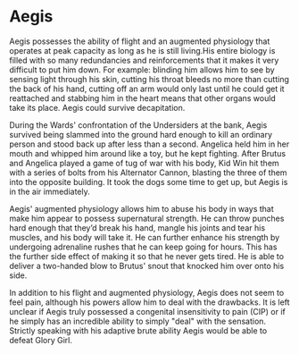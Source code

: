 # Aegis
Aegis possesses the ability of flight and an augmented physiology that operates at peak capacity as long as he is still living.His entire biology is filled with so many redundancies and reinforcements that it makes it very difficult to put him down. For example: blinding him allows him to see by sensing light through his skin, cutting his throat bleeds no more than cutting the back of his hand, cutting off an arm would only last until he could get it reattached and stabbing him in the heart means that other organs would take its place. Aegis could survive decapitation.

During the Wards' confrontation of the Undersiders at the bank, Aegis survived being slammed into the ground hard enough to kill an ordinary person and stood back up after less than a second. Angelica held him in her mouth and whipped him around like a toy, but he kept fighting. After Brutus and Angelica played a game of tug of war with his body, Kid Win hit them with a series of bolts from his Alternator Cannon, blasting the three of them into the opposite building. It took the dogs some time to get up, but Aegis is in the air immediately. 

Aegis' augmented physiology allows him to abuse his body in ways that make him appear to possess supernatural strength. He can throw punches hard enough that they’d break his hand, mangle his joints and tear his muscles, and his body will take it. He can further enhance his strength by undergoing adrenaline rushes that he can keep going for hours. This has the further side effect of making it so that he never gets tired. He is able to deliver a two-handed blow to Brutus' snout that knocked him over onto his side.

In addition to his flight and augmented physiology, Aegis does not seem to feel pain, although his powers allow him to deal with the drawbacks. It is left unclear if Aegis truly possessed a congenital insensitivity to pain (CIP) or if he simply has an incredible ability to simply "deal" with the sensation. Strictly speaking with his adaptive brute ability Aegis would be able to defeat Glory Girl.
